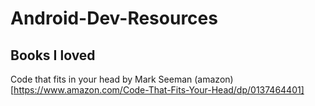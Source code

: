 # Android-Dev-Resources

## Books I loved
Code that fits in your head by Mark Seeman (amazon)[https://www.amazon.com/Code-That-Fits-Your-Head/dp/0137464401]
